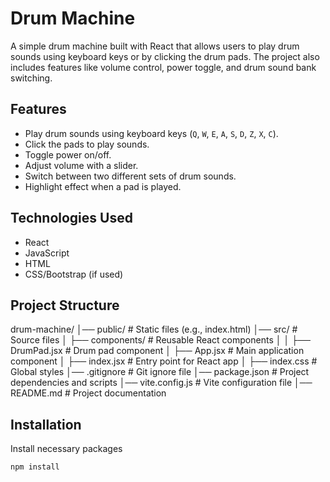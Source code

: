 # Drum Machine

A simple drum machine built with React that allows users to play drum sounds using keyboard keys or by clicking the drum pads. The project also includes features like volume control, power toggle, and drum sound bank switching.



## Features

- Play drum sounds using keyboard keys (`Q`, `W`, `E`, `A`, `S`, `D`, `Z`, `X`, `C`).
- Click the pads to play sounds.
- Toggle power on/off.
- Adjust volume with a slider.
- Switch between two different sets of drum sounds.
- Highlight effect when a pad is played.

## Technologies Used

- React
- JavaScript
- HTML
- CSS/Bootstrap (if used)

## Project Structure
drum-machine/ │── public/ # Static files (e.g., index.html) │── src/ # Source files │ ├── components/ # Reusable React components │ │ ├── DrumPad.jsx # Drum pad component │ ├── App.jsx # Main application component │ ├── index.jsx # Entry point for React app │ ├── index.css # Global styles │── .gitignore # Git ignore file │── package.json # Project dependencies and scripts │── vite.config.js # Vite configuration file │── README.md # Project documentation

## Installation

Install necessary packages
   ```
   npm install

```
